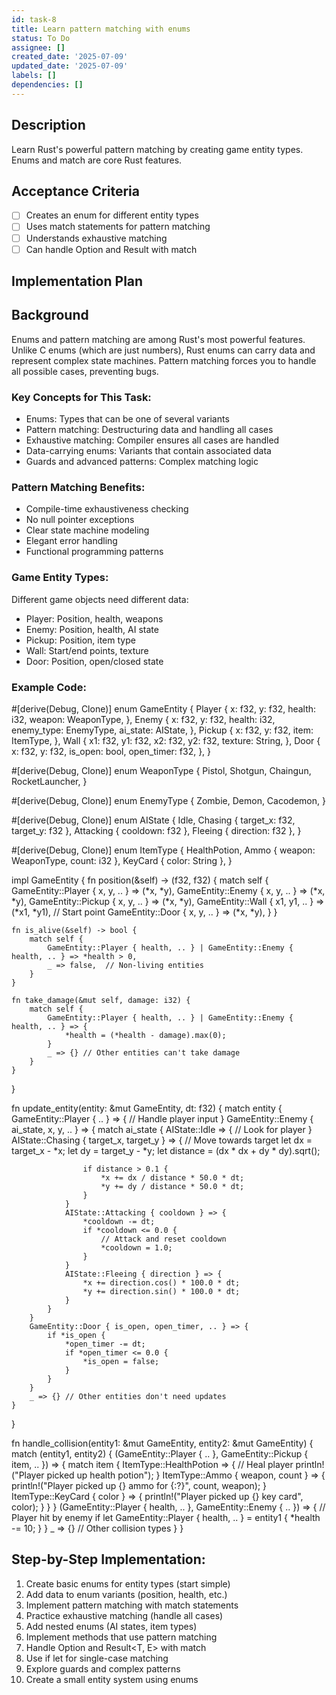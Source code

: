 ```yaml
---
id: task-8
title: Learn pattern matching with enums
status: To Do
assignee: []
created_date: '2025-07-09'
updated_date: '2025-07-09'
labels: []
dependencies: []
---
```


## Description

Learn Rust's powerful pattern matching by creating game entity types. Enums and match are core Rust features.

## Acceptance Criteria

- [ ] Creates an enum for different entity types
- [ ] Uses match statements for pattern matching
- [ ] Understands exhaustive matching
- [ ] Can handle Option and Result with match

## Implementation Plan

## Background

Enums and pattern matching are among Rust's most powerful features. Unlike C enums (which are just numbers), Rust enums can carry data and represent complex state machines. Pattern matching forces you to handle all possible cases, preventing bugs.

### Key Concepts for This Task:
- Enums: Types that can be one of several variants
- Pattern matching: Destructuring data and handling all cases
- Exhaustive matching: Compiler ensures all cases are handled
- Data-carrying enums: Variants that contain associated data
- Guards and advanced patterns: Complex matching logic

### Pattern Matching Benefits:
- Compile-time exhaustiveness checking
- No null pointer exceptions
- Clear state machine modeling
- Elegant error handling
- Functional programming patterns

### Game Entity Types:
Different game objects need different data:
- Player: Position, health, weapons
- Enemy: Position, health, AI state
- Pickup: Position, item type
- Wall: Start/end points, texture
- Door: Position, open/closed state

### Example Code:
#[derive(Debug, Clone)]
enum GameEntity {
    Player {
        x: f32,
        y: f32,
        health: i32,
        weapon: WeaponType,
    },
    Enemy {
        x: f32,
        y: f32,
        health: i32,
        enemy_type: EnemyType,
        ai_state: AIState,
    },
    Pickup {
        x: f32,
        y: f32,
        item: ItemType,
    },
    Wall {
        x1: f32,
        y1: f32,
        x2: f32,
        y2: f32,
        texture: String,
    },
    Door {
        x: f32,
        y: f32,
        is_open: bool,
        open_timer: f32,
    },
}

#[derive(Debug, Clone)]
enum WeaponType {
    Pistol,
    Shotgun,
    Chaingun,
    RocketLauncher,
}

#[derive(Debug, Clone)]
enum EnemyType {
    Zombie,
    Demon,
    Cacodemon,
}

#[derive(Debug, Clone)]
enum AIState {
    Idle,
    Chasing { target_x: f32, target_y: f32 },
    Attacking { cooldown: f32 },
    Fleeing { direction: f32 },
}

#[derive(Debug, Clone)]
enum ItemType {
    HealthPotion,
    Ammo { weapon: WeaponType, count: i32 },
    KeyCard { color: String },
}

impl GameEntity {
    fn position(&self) -> (f32, f32) {
        match self {
            GameEntity::Player { x, y, .. } => (*x, *y),
            GameEntity::Enemy { x, y, .. } => (*x, *y),
            GameEntity::Pickup { x, y, .. } => (*x, *y),
            GameEntity::Wall { x1, y1, .. } => (*x1, *y1),  // Start point
            GameEntity::Door { x, y, .. } => (*x, *y),
        }
    }
    
    fn is_alive(&self) -> bool {
        match self {
            GameEntity::Player { health, .. } | GameEntity::Enemy { health, .. } => *health > 0,
            _ => false,  // Non-living entities
        }
    }
    
    fn take_damage(&mut self, damage: i32) {
        match self {
            GameEntity::Player { health, .. } | GameEntity::Enemy { health, .. } => {
                *health = (*health - damage).max(0);
            }
            _ => {} // Other entities can't take damage
        }
    }
}

fn update_entity(entity: &mut GameEntity, dt: f32) {
    match entity {
        GameEntity::Player { .. } => {
            // Handle player input
        }
        GameEntity::Enemy { ai_state, x, y, .. } => {
            match ai_state {
                AIState::Idle => {
                    // Look for player
                }
                AIState::Chasing { target_x, target_y } => {
                    // Move towards target
                    let dx = target_x - *x;
                    let dy = target_y - *y;
                    let distance = (dx * dx + dy * dy).sqrt();
                    
                    if distance > 0.1 {
                        *x += dx / distance * 50.0 * dt;
                        *y += dy / distance * 50.0 * dt;
                    }
                }
                AIState::Attacking { cooldown } => {
                    *cooldown -= dt;
                    if *cooldown <= 0.0 {
                        // Attack and reset cooldown
                        *cooldown = 1.0;
                    }
                }
                AIState::Fleeing { direction } => {
                    *x += direction.cos() * 100.0 * dt;
                    *y += direction.sin() * 100.0 * dt;
                }
            }
        }
        GameEntity::Door { is_open, open_timer, .. } => {
            if *is_open {
                *open_timer -= dt;
                if *open_timer <= 0.0 {
                    *is_open = false;
                }
            }
        }
        _ => {} // Other entities don't need updates
    }
}

fn handle_collision(entity1: &mut GameEntity, entity2: &mut GameEntity) {
    match (entity1, entity2) {
        (GameEntity::Player { .. }, GameEntity::Pickup { item, .. }) => {
            match item {
                ItemType::HealthPotion => {
                    // Heal player
                    println\!("Player picked up health potion");
                }
                ItemType::Ammo { weapon, count } => {
                    println\!("Player picked up {} ammo for {:?}", count, weapon);
                }
                ItemType::KeyCard { color } => {
                    println\!("Player picked up {} key card", color);
                }
            }
        }
        (GameEntity::Player { health, .. }, GameEntity::Enemy { .. }) => {
            // Player hit by enemy
            if let GameEntity::Player { health, .. } = entity1 {
                *health -= 10;
            }
        }
        _ => {} // Other collision types
    }
}

## Step-by-Step Implementation:

1. Create basic enums for entity types (start simple)
2. Add data to enum variants (position, health, etc.)
3. Implement pattern matching with match statements
4. Practice exhaustive matching (handle all cases)
5. Add nested enums (AI states, item types)
6. Implement methods that use pattern matching
7. Handle Option<T> and Result<T, E> with match
8. Use if let for single-case matching
9. Explore guards and complex patterns
10. Create a small entity system using enums

